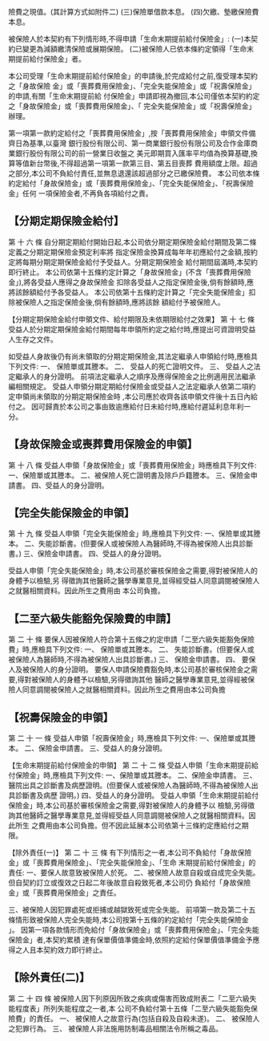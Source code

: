 險費之現值。(其計算方式如附件二)
(三)保險單借款本息。 (四)欠繳、墊繳保險費本息。

被保險人於本契約有下列情形時,不得申請「生命末期提前給付保險金」:
(一)本契約已變更為減額繳清保險或展期保險。 (二)被保險人已依本條約定領得「生命末期提前給付保險金」者。

本公司受理「生命末期提前給付保險金」的申請後,於完成給付之前,復受理本契約之「身故保險 金」或「喪葬費用保險金」、「完全失能保險金」或「祝壽保險金」的申請,有關「生命末期提前給 付保險金」申請即視為撤回,本公司僅依本契約約定之「身故保險金」或「喪葬費用保險金」、「 完全失能保險金」或「祝壽保險金」辦理。

第一項第一款約定給付之「喪葬費用保險金」,按「喪葬費用保險金」申領文件備齊日為基準,以臺灣 銀行股份有限公司、第一商業銀行股份有限公司及合作金庫商業銀行股份有限公司的前一營業日收盤之 美元即期買入匯率平均值為換算基礎,換算等值新台幣後,不得超過第一項第一款第三目、第五目喪葬 費用額度上限。超過之部分,本公司不負給付責任,並無息退還該超過部分之已繳保險費。 本公司依本條約定給付「身故保險金」或「喪葬費用保險金」、「完全失能保險金」、「祝壽保險金」任何 一項保險金者,不再負各項給付之責。

## 【分期定期保險金給付】

第 十 六 條 自分期定期給付開始日起,本公司依分期定期保險金給付期間及第二條定義之分期定期保險金預定利率將 指定保險金換算成每年年初應給付之金額,按約定將每期分期定期保險金給付予受益人。分期定期保險金 給付期間屆滿時,本契約即行終止。 本公司依第十五條約定計算之「身故保險金」(不含「喪葬費用保險金」),將各受益人應得之身故保險金 扣除各受益人之指定保險金後,倘有餘額時,應將該餘額給付予各受益人。 本公司依第十五條約定計算之「完全失能保險金」扣除被保險人之指定保險金後,倘有餘額時,應將該餘 額給付予被保險人。

【分期定期保險金給付申領文件、給付期限及未依期限給付之效果】
第 十 七 條 受益人於分期定期保險金給付期間每年申領所約定之給付時,應提出可資證明受益人生存之文件。

如受益人身故後仍有尚未領取的分期定期保險金,其法定繼承人申領給付時,應檢具下列文件: 一、 保險單或其謄本。 二、 受益人的死亡證明文件。 三、 受益人之法定繼承人的身分證明。 前項法定繼承人之順序及應得保險金之比例適用民法繼承編相關規定。 受益人申領分期定期給付保險金或受益人之法定繼承人依第二項約定申領尚未領取的分期定期保險金時 ,本公司應於收齊各該申領文件後十五日內給付之。 因可歸責於本公司之事由致逾應給付日未給付時,應給付遲延利息年利一分。

## 【身故保險金或喪葬費用保險金的申領】

第 十 八 條 受益人申領「身故保險金」或「喪葬費用保險金」時應檢具下列文件:
一、保險單或其謄本。 二、被保險人死亡證明書及除戶戶籍謄本。 三、保險金申請書。 四、受益人的身分證明。

## 【完全失能保險金的申領】

第 十 九 條 受益人申領「完全失能保險金」時,應檢具下列文件:
一、保險單或其謄本。 二、失能診斷書。(但要保人或被保險人為醫師時,不得為被保險人出具診斷書。) 三、保險金申請書。 四、受益人的身分證明。

受益人申領「完全失能保險金」時,本公司基於審核保險金之需要,得對被保險人的身體予以檢驗,另 得徵詢其他醫師之醫學專業意見,並得經受益人同意調閱被保險人之就醫相關資料。因此所生之費用由 本公司負擔。

## 【二至六級失能豁免保險費的申請】

第 二 十 條 要保人因被保險人符合第十五條之約定申請「二至六級失能豁免保險費」時,應檢具下列文件:
一、 保險單或其謄本。 二、 失能診斷書。(但要保人或被保險人為醫師時,不得為被保險人出具診斷書。) 三、 保險金申請書。 四、 要保人及被保險人的身分證明。 要保人申請保險費豁免時,本公司基於審核保險金之需要,得對被保險人的身體予以檢驗,另得徵詢其他 醫師之醫學專業意見,並得經被保險人同意調閱被保險人之就醫相關資料。因此所生之費用由本公司負擔

## 【祝壽保險金的申領】

第 二 十 一 條 受益人申領「祝壽保險金」時,應檢具下列文件:
一、保險單或其謄本。 二、保險金申請書。 三、受益人的身分證明。

【生命末期提前給付保險金的申領】
第 二 十 二 條 受益人申領「生命末期提前給付保險金」時,應檢具下列文件:
一、保險單或其謄本。 二、保險金申請書。 三、醫院出具之診斷書及病歷證明。(但要保人或被保險人為醫師時,不得為被保險人出具診斷書及病歷 證明。)
四、受益人的身分證明。 受益人申領「生命末期提前給付保險金」時,本公司基於審核保險金之需要,得對被保險人的身體予以 檢驗,另得徵詢其他醫師之醫學專業意見,並得經受益人同意調閱被保險人之就醫相關資料。因此所生 之費用由本公司負擔。但不因此延展本公司依第十三條約定應給付之期限。

【除外責任(一)】
第 二 十 三 條 有下列情形之一者,本公司不負給付「身故保險金」或「喪葬費用保險金」、「完全失能保險金」、「生命 末期提前給付保險金」的責任: 一、要保人故意致被保險人於死。 二、被保險人故意自殺或自成完全失能。但自契約訂立或復效之日起二年後故意自殺致死者,本公司仍 負給付「身故保險金」或「喪葬費用保險金」之責任。

三、被保險人因犯罪處死或拒捕或越獄致死或完全失能。 前項第一款及第二十五條情形致被保險人完全失能時,本公司按第十五條的約定給付「完全失能保險金 」。 因第一項各款情形而免給付「身故保險金」或「喪葬費用保險金」、「完全失能保險金」者,本契約累積 達有保單價值準備金時,依照約定給付保單價值準備金予應得之人且本契約效力即行終止。

## 【除外責任(二)】

第 二 十 四 條 被保險人因下列原因所致之疾病或傷害而致成附表二「二至六級失能程度表」所列失能程度之一者,本 公司不負給付第十五條「二至六級失能豁免保險費」的責任。 一、 被保險人之故意行為(包括自殺及自殺未遂)。 二、 被保險人之犯罪行為。 三、 被保險人非法施用防制毒品相關法令所稱之毒品。